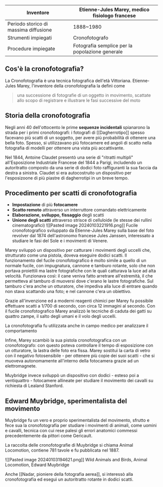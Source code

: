 
| Inventore | Etienne-Jules Marey, medico fisiologo francese |
| ---- | ---- |
| Periodo storico di massima diffusione | 1888~1980 |
| Strumenti impiegati | Cronofotografo |
| Procedure impiegate | Fotografia semplice per la popolazione generale |
## Cos'è la cronofotografia?

La Cronofotografia è una tecnica fotografica dell'età Vittoriana. Etienne-Jules Marey, l'inventore della cronofotografia la definì come

> una successione di fotografie di un oggetto in movimento, scattate allo scopo di registrare e illustrare le fasi successive del moto

## Storia della cronofotografia

Negli anni 40 dell'ottocento le prime **sequenze incidentali** spianarono la strada per i primi cronofotografi: i fotografi di [[Dagherrotipo]] spesso facevano più scatti di un soggetto, per avere più probabilità di ottenere una bella foto. Spesso, si utilizzavano più fotocamere ed angoli di scatto nella fotografia di modelli per ottenere una vista più accattivante.

Nel 1844, Antoine Claudet presentò una serie di "ritratti multipli" all'Esposizione Industriale Francese del 1844 a Parigi, includendo un autoritratto composto da una serie di dodici foto raffiguranti la sua faccia da destra a sinistra. Claudet si era autocostruito un dispositivo per l'esposizoone di più piastre di dagherrotipi in un breve tempo. 

## Procedimento per scatti di cronofotografia

* **Impostazione** di più **fotocamere**
* **Scatto remoto** attraverso un interruttore comandato elettricamente 
* **Elaborazione, sviluppo, fissaggio** degli scatti
* **Unione degli scatti** attraverso strisce di celluloide (le stesse dei rullini cinematografici)
![[Pasted image 20240103221916.png]]
Fucile cronofotografico sviluppato da Étienne-Jules Marey sulla base del foto revolver dal 1874 dell'astronomo francese Jules Janssen, interessato a studiare le fasi del Sole e i movimenti di Venere. 

Marey sviluppò un dispositivo per catturare i movimenti degli uccelli che, strutturato come una pistola, doveva eseguire dodici scatti. Il funzionamento del fucile cronofotografico è molto simile a quello di un normale fucile, con impugnatura, cannone e tamburo rotante, solo che non portava proiettili ma lastre fotografiche con le quali catturava la luce ad alta velocità. Funzionava così: il cane veniva fatto arretrare all'estremità, il che permetteva al tamburo di muoversi dove c'erano le lastre fotografiche. Sul tamburo c'era anche un otturatore, che impediva alla luce di entrare quando non stava scattando una foto; e nel cannone c'era un obiettivo.

Grazie all'invenzione ed a moderni reagenti chimici per Marey fu possibile effettuare scatti a 1/700 di secondo, con circa 12 immagini al secondo. Con il fucile cronofotografico Marey analizzò le tecniche di caduta dei gatti su quattro zampe, il salto degli umani e il volo degli uccelli. 

La cronofotografia fu utilizzata anche in campo medico per analizzare il comportamento 

Infine, Marey scambiò la sua pistola cronofotografica con un cronofotografo: con questo poteva controllare il tempo di esposizione con un otturatore, la lastra delle foto era fissa. Marey sostituì la carta di vetro con il negativo fotosensibile - per ottenere più copie dei suoi scatti - che si muoveva autonomamente all'interno della fotocamera grazie ad un elettromagnete.

Muybridge invece sviluppò un dispositivo con dodici - esteso poi a ventiquattro - fotocamere allineate per studiare il movimento dei cavalli su richiesta di Lealand Stanford.

## Edward Muybridge, sperimentalista del movimento

Muybridge fu un vero e proprio sperimentalista del movimento, sfrutto e fece sua la cronofotografia per studiare i movimenti di animali, come uomini e cavalli, tecnica con cui rese palesi gli errori anatomici commessi precedentemente da pittori come Gericault. 

La raccolta delle cronofotografie di Muybridge si chiama Animal Locomotion, contiene 781 tavole e fu pubblicata nel 1887. 

![[Pasted image 20240103194621.png]]
Wild Animals and Birds, Animal Locomotion, Edward Muybridge

Anche [[Nadar, pioniere della fotografia aerea]], si interessò alla cronofotografia ed eseguì un autoritratto rotante in dodici scatti. 